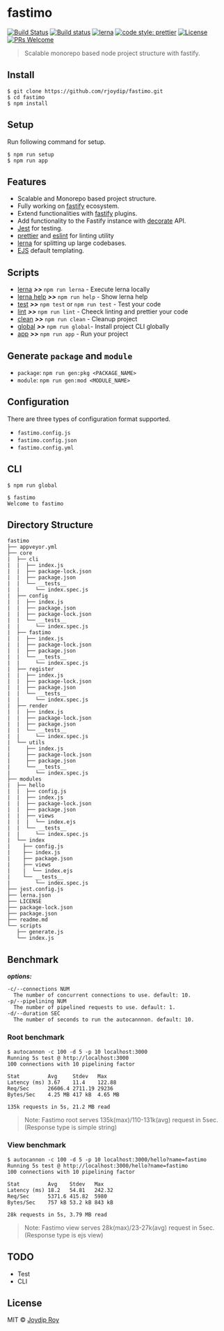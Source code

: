 # fastimo

[![Build Status](https://travis-ci.org/rjoydip/fastimo.svg?branch=master)](https://travis-ci.org/rjoydip/fastimo)
[![Build status](https://ci.appveyor.com/api/projects/status/qe5x7i3ift8q7rkv/branch/master?svg=true)](https://ci.appveyor.com/project/rjoydip/fastimo/branch/master)
[![lerna](https://img.shields.io/badge/maintained%20with-lerna-cc00ff.svg)](https://lernajs.io/)
[![code style: prettier](https://img.shields.io/badge/code_style-prettier-ff69b4.svg?style=flat-square)](https://github.com/prettier/prettier)
[![License](https://img.shields.io/npm/l/make-coverage-badge.svg)](https://github.com/rjoydip/fastimo/blob/master/LICENSE)
[![PRs Welcome](https://img.shields.io/badge/PRs-welcome-brightgreen.svg)](https://reactjs.org/docs/how-to-contribute.html#your-first-pull-request)

> Scalable monorepo based node project structure with fastify.

## Install

```
$ git clone https://github.com/rjoydip/fastimo.git
$ cd fastimo
$ npm install
```

## Setup

Run following command for setup.

```
$ npm run setup
$ npm run app
```

## Features

- Scalable and Monorepo based project structure.
- Fully working on [fastify](https://www.fastify.io/) ecosystem.
- Extend functionalities with [fastify](https://www.fastify.io/docs/latest/Plugins/) plugins.
- Add functionality to the Fastify instance with [decorate](https://www.fastify.io/docs/latest/Decorators/) API.
- [Jest](https://jestjs.io/) for testing.
- [prettier](https://prettier.io/) and [eslint](https://eslint.org/) for linting utility
- [lerna](https://lernajs.io/) for splitting up large codebases.
- [EJS]() default templating.

## Scripts

- [lerna](#scripts) ***>>*** `npm run lerna` - Execute lerna locally
- [lerna help](#scripts) ***>>*** `npm run help` - Show lerna help
- [test](#scripts) ***>>*** `npm test` or `npm run test` - Test your code
- [lint](#scripts) ***>>*** `npm run lint` - Cheeck linting and prettier your code
- [clean](#scripts) ***>>*** `npm run clean` - Cleanup project
- [global](#scripts) ***>>*** `npm run global`- Install project CLI globally
- [app](#scripts) ***>>*** `npm run app` - Run your project

## Generate `package` and `module`

- `package`: `npm run gen:pkg <PACKAGE_NAME>`
- `module`: `npm run gen:mod <MODULE_NAME>`

## Configuration

There are three types of configuration format supported.

- `fastimo.config.js`
- `fastimo.config.json`
- `fastimo.config.yml`

## CLI

```
$ npm run global
```

```
$ fastimo
Welcome to fastimo
```

## Directory Structure

```
fastimo
├── appveyor.yml
├── core
|  ├── cli
|  |  ├── index.js
|  |  ├── package-lock.json
|  |  ├── package.json
|  |  └── __tests__
|  |     └── index.spec.js
|  ├── config
|  |  ├── index.js
|  |  ├── package.json
|  |  ├── package-lock.json
|  |  └── __tests__
|  |     └── index.spec.js
|  ├── fastimo
|  |  ├── index.js
|  |  ├── package-lock.json
|  |  ├── package.json
|  |  └── __tests__
|  |     └── index.spec.js
|  ├── register
|  |  ├── index.js
|  |  ├── package-lock.json
|  |  ├── package.json
|  |  └── __tests__
|  |     └── index.spec.js
|  ├── render
|  |  ├── index.js
|  |  ├── package-lock.json
|  |  ├── package.json
|  |  └── __tests__
|  |     └── index.spec.js
|  └── utils
|     ├── index.js
|     ├── package-lock.json
|     ├── package.json
|     └── __tests__
|        └── index.spec.js
├── modules
|  ├── hello
|  |  ├── config.js
|  |  ├── index.js
|  |  ├── package-lock.json
|  |  ├── package.json
|  |  ├── views
|  |  |  └── index.ejs
|  |  └── __tests__
|  |     └── index.spec.js
|  └── index
|    ├── config.js
|    ├── index.js
|    ├── package.json
|    ├── views
|    |  └── index.ejs
|    └── __tests__
|        └── index.spec.js
├── jest.config.js
├── lerna.json
├── LICENSE
├── package-lock.json
├── package.json
├── readme.md
└── scripts
   ├── generate.js
   └── index.js
```

## Benchmark

***options:***

```
-c/--connections NUM
  The number of concurrent connections to use. default: 10.
-p/--pipelining NUM
  The number of pipelined requests to use. default: 1.
-d/--duration SEC
  The number of seconds to run the autocannnon. default: 10.
```

### Root benchmark

```
$ autocannon -c 100 -d 5 -p 10 localhost:3000
Running 5s test @ http://localhost:3000
100 connections with 10 pipelining factor

Stat         Avg     Stdev   Max
Latency (ms) 3.67    11.4    122.88
Req/Sec      26606.4 2711.19 29236
Bytes/Sec    4.25 MB 417 kB  4.65 MB

135k requests in 5s, 21.2 MB read
```

> Note: Fastimo root serves 135k(max)/110-131k(avg) request in 5sec. (Response type is simple string)

### View benchmark

```
$ autocannon -c 100 -d 5 -p 10 localhost:3000/hello?name=fastimo
Running 5s test @ http://localhost:3000/hello?name=fastimo
100 connections with 10 pipelining factor

Stat         Avg    Stdev   Max
Latency (ms) 18.2   54.81   242.32
Req/Sec      5371.6 415.82  5980
Bytes/Sec    757 kB 53.2 kB 843 kB

28k requests in 5s, 3.79 MB read
```

> Note: Fastimo view serves 28k(max)/23-27k(avg) request in 5sec. (Response type is ejs view)

## TODO

- Test
- CLI

## License

MIT © [Joydip Roy](https://github.com/rjoydip)
